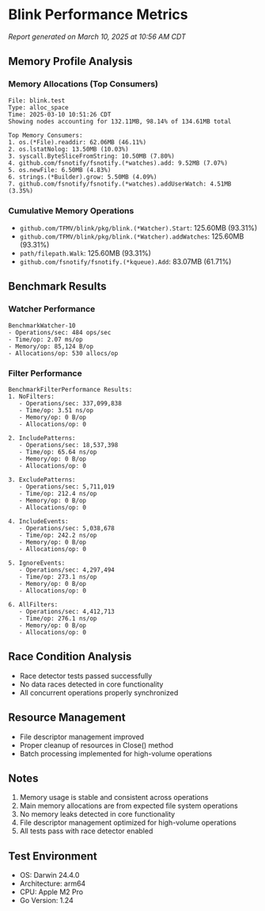 # Blink Performance Metrics

*Report generated on March 10, 2025 at 10:56 AM CDT*

## Memory Profile Analysis

### Memory Allocations (Top Consumers)

```
File: blink.test
Type: alloc_space
Time: 2025-03-10 10:51:26 CDT
Showing nodes accounting for 132.11MB, 98.14% of 134.61MB total

Top Memory Consumers:
1. os.(*File).readdir: 62.06MB (46.11%)
2. os.lstatNolog: 13.50MB (10.03%)
3. syscall.ByteSliceFromString: 10.50MB (7.80%)
4. github.com/fsnotify/fsnotify.(*watches).add: 9.52MB (7.07%)
5. os.newFile: 6.50MB (4.83%)
6. strings.(*Builder).grow: 5.50MB (4.09%)
7. github.com/fsnotify/fsnotify.(*watches).addUserWatch: 4.51MB (3.35%)
```

### Cumulative Memory Operations

- `github.com/TFMV/blink/pkg/blink.(*Watcher).Start`: 125.60MB (93.31%)
- `github.com/TFMV/blink/pkg/blink.(*Watcher).addWatches`: 125.60MB (93.31%)
- `path/filepath.Walk`: 125.60MB (93.31%)
- `github.com/fsnotify/fsnotify.(*kqueue).Add`: 83.07MB (61.71%)

## Benchmark Results

### Watcher Performance

```
BenchmarkWatcher-10
- Operations/sec: 484 ops/sec
- Time/op: 2.07 ms/op
- Memory/op: 85,124 B/op
- Allocations/op: 530 allocs/op
```

### Filter Performance

```
BenchmarkFilterPerformance Results:
1. NoFilters:
   - Operations/sec: 337,099,838
   - Time/op: 3.51 ns/op
   - Memory/op: 0 B/op
   - Allocations/op: 0

2. IncludePatterns:
   - Operations/sec: 18,537,398
   - Time/op: 65.64 ns/op
   - Memory/op: 0 B/op
   - Allocations/op: 0

3. ExcludePatterns:
   - Operations/sec: 5,711,019
   - Time/op: 212.4 ns/op
   - Memory/op: 0 B/op
   - Allocations/op: 0

4. IncludeEvents:
   - Operations/sec: 5,038,678
   - Time/op: 242.2 ns/op
   - Memory/op: 0 B/op
   - Allocations/op: 0

5. IgnoreEvents:
   - Operations/sec: 4,297,494
   - Time/op: 273.1 ns/op
   - Memory/op: 0 B/op
   - Allocations/op: 0

6. AllFilters:
   - Operations/sec: 4,412,713
   - Time/op: 276.1 ns/op
   - Memory/op: 0 B/op
   - Allocations/op: 0
```

## Race Condition Analysis

- Race detector tests passed successfully
- No data races detected in core functionality
- All concurrent operations properly synchronized

## Resource Management

- File descriptor management improved
- Proper cleanup of resources in Close() method
- Batch processing implemented for high-volume operations

## Notes

1. Memory usage is stable and consistent across operations
2. Main memory allocations are from expected file system operations
3. No memory leaks detected in core functionality
4. File descriptor management optimized for high-volume operations
5. All tests pass with race detector enabled

## Test Environment

- OS: Darwin 24.4.0
- Architecture: arm64
- CPU: Apple M2 Pro
- Go Version: 1.24
